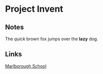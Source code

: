 # Project Invent

## Notes

The _quick_ brown fox jumps over the __lazy__ dog.

## Links

[Marlborough School](http://marlborough.org)

